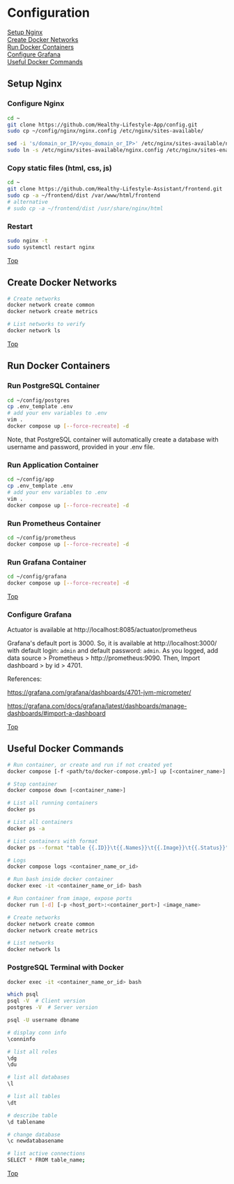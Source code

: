 # Configuration

[Setup Nginx](#setup-nginx)  
[Create Docker Networks](#create-docker-networks)    
[Run Docker Containers](#run-docker-containers)  
[Configure Grafana](#configure-grafana)  
[Useful Docker Commands](#useful-docker-commands)  

## Setup Nginx

### Configure Nginx

```sh
cd ~
git clone https://github.com/Healthy-Lifestyle-App/config.git
sudo cp ~/config/nginx/nginx.config /etc/nginx/sites-available/

sed -i 's/domain_or_IP/<you_domain_or_IP>' /etc/nginx/sites-available/nginx.config
sudo ln -s /etc/nginx/sites-available/nginx.config /etc/nginx/sites-enabled/
```

### Copy static files (html, css, js)

```sh
cd ~
git clone https://github.com/Healthy-Lifestyle-Assistant/frontend.git
sudo cp -a ~/frontend/dist /var/www/html/frontend
# alternative
# sudo cp -a ~/frontend/dist /usr/share/nginx/html
```

### Restart

```sh
sudo nginx -t
sudo systemctl restart nginx
```

[Top](#configuration)


## Create Docker Networks

```sh
# Create networks
docker network create common
docker network create metrics

# List networks to verify
docker network ls
```

[Top](#configuration)


## Run Docker Containers

### Run PostgreSQL Container

```sh
cd ~/config/postgres
cp .env_template .env
# add your env variables to .env
vim .
docker compose up [--force-recreate] -d
```

Note, that PostgreSQL container will automatically create a database with username and password,
provided in your .env file.

### Run Application Container

```sh
cd ~/config/app
cp .env_template .env
# add your env variables to .env
vim .
docker compose up [--force-recreate] -d
```

### Run Prometheus Container

```sh
cd ~/config/prometheus
docker compose up [--force-recreate] -d
```

### Run Grafana Container

```sh
cd ~/config/grafana
docker compose up [--force-recreate] -d
```

[Top](#configuration)


### Configure Grafana

Actuator is available at http://localhost:8085/actuator/prometheus

Grafana's default port is 3000. So, it is available at http://localhost:3000/
with default login: `admin` and default password: `admin`. As you logged, add data source > Prometheus > http://prometheus:9090.
Then, Import dashboard > by id > 4701.

References: 

https://grafana.com/grafana/dashboards/4701-jvm-micrometer/

https://grafana.com/docs/grafana/latest/dashboards/manage-dashboards/#import-a-dashboard

[Top](#configuration)


## Useful Docker Commands

```sh
# Run container, or create and run if not created yet
docker compose [-f <path/to/docker-compose.yml>] up [<container_name>] [--force-recreate] [-d]

# Stop container
docker compose down [<container_name>]

# List all running containers
docker ps

# List all containers
docker ps -a

# List containers with format
docker ps --format "table {{.ID}}\t{{.Names}}\t{{.Image}}\t{{.Status}}"

# Logs
docker compose logs <container_name_or_id>

# Run bash inside docker container
docker exec -it <container_name_or_id> bash

# Run container from image, expose ports
docker run [-d] [-p <host_port>:<container_port>] <image_name>

# Create networks
docker network create common
docker network create metrics

# List networks
docker network ls
```

### PostgreSQL Terminal with Docker

```sh
docker exec -it <container_name_or_id> bash

which psql
psql -V  # Client version
postgres -V  # Server version

psql -U username dbname

# display conn info
\conninfo

# list all roles
\dg
\du

# list all databases
\l

# list all tables
\dt

# describe table
\d tablename

# change database
\c newdatabasename

# list active connections
SELECT * FROM table_name;
```

[Top](#configuration)
